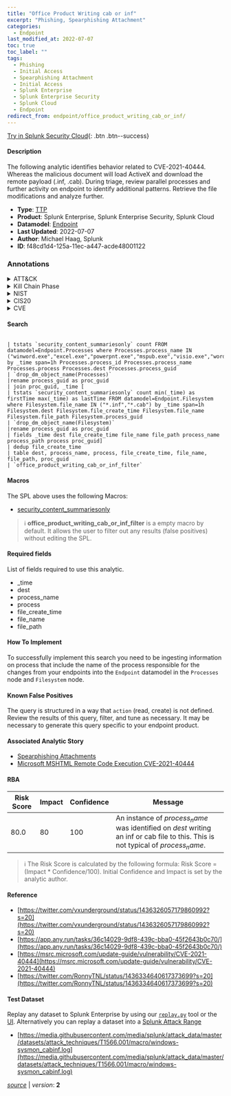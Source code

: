 ```yaml
---
title: "Office Product Writing cab or inf"
excerpt: "Phishing, Spearphishing Attachment"
categories:
  - Endpoint
last_modified_at: 2022-07-07
toc: true
toc_label: ""
tags:
  - Phishing
  - Initial Access
  - Spearphishing Attachment
  - Initial Access
  - Splunk Enterprise
  - Splunk Enterprise Security
  - Splunk Cloud
  - Endpoint
redirect_from: endpoint/office_product_writing_cab_or_inf/
---
```




[Try in Splunk Security Cloud](https://www.splunk.com/en_us/cyber-security.html){: .btn .btn--success}

#### Description

The following analytic identifies behavior related to CVE-2021-40444. Whereas the malicious document will load ActiveX and download the remote payload (.inf, .cab). During triage, review parallel processes and further activity on endpoint to identify additional patterns. Retrieve the file modifications and analyze further.

- **Type**: [TTP](https://github.com/splunk/security_content/wiki/Detection-Analytic-Types)
- **Product**: Splunk Enterprise, Splunk Enterprise Security, Splunk Cloud
- **Datamodel**: [Endpoint](https://docs.splunk.com/Documentation/CIM/latest/User/Endpoint)
- **Last Updated**: 2022-07-07
- **Author**: Michael Haag, Splunk
- **ID**: f48cd1d4-125a-11ec-a447-acde48001122

### Annotations
<details>
  <summary>ATT&CK</summary>

<div markdown="1">

#### [ATT&CK](https://attack.mitre.org/)

| ID          | Technique   | Tactic         |
| ----------- | ----------- |--------------- |
| [T1566](https://attack.mitre.org/techniques/T1566/) | Phishing | Initial Access |

| [T1566.001](https://attack.mitre.org/techniques/T1566/001/) | Spearphishing Attachment | Initial Access |

</div>
</details>


<details>
  <summary>Kill Chain Phase</summary>

<div markdown="1">

* Exploitation


</div>
</details>


<details>
  <summary>NIST</summary>

<div markdown="1">



</div>
</details>

<details>
  <summary>CIS20</summary>

<div markdown="1">



</div>
</details>

<details>
  <summary>CVE</summary>

<div markdown="1">


</div>
</details>


#### Search

```

| tstats `security_content_summariesonly` count FROM datamodel=Endpoint.Processes where Processes.process_name IN ("winword.exe","excel.exe","powerpnt.exe","mspub.exe","visio.exe","wordpad.exe","wordview.exe") by _time span=1h Processes.process_id Processes.process_name Processes.process Processes.dest Processes.process_guid 
| `drop_dm_object_name(Processes)` 
|rename process_guid as proc_guid 
| join proc_guid, _time [ 
| tstats `security_content_summariesonly` count min(_time) as firstTime max(_time) as lastTime FROM datamodel=Endpoint.Filesystem where Filesystem.file_name IN ("*.inf","*.cab") by _time span=1h Filesystem.dest Filesystem.file_create_time Filesystem.file_name Filesystem.file_path Filesystem.process_guid 
| `drop_dm_object_name(Filesystem)` 
|rename process_guid as proc_guid 
| fields _time dest file_create_time file_name file_path process_name process_path process proc_guid] 
| dedup file_create_time 
| table dest, process_name, process, file_create_time, file_name, file_path, proc_guid 
| `office_product_writing_cab_or_inf_filter`
```

#### Macros
The SPL above uses the following Macros:
* [security_content_summariesonly](https://github.com/splunk/security_content/blob/develop/macros/security_content_summariesonly.yml)

> :information_source:
> **office_product_writing_cab_or_inf_filter** is a empty macro by default. It allows the user to filter out any results (false positives) without editing the SPL.



#### Required fields
List of fields required to use this analytic.
* _time
* dest
* process_name
* process
* file_create_time
* file_name
* file_path



#### How To Implement
To successfully implement this search you need to be ingesting information on process that include the name of the process responsible for the changes from your endpoints into the `Endpoint` datamodel in the `Processes` node and `Filesystem` node.
#### Known False Positives
The query is structured in a way that `action` (read, create) is not defined. Review the results of this query, filter, and tune as necessary. It may be necessary to generate this query specific to your endpoint product.

#### Associated Analytic Story
* [Spearphishing Attachments](/stories/spearphishing_attachments)
* [Microsoft MSHTML Remote Code Execution CVE-2021-40444](/stories/microsoft_mshtml_remote_code_execution_cve-2021-40444)




#### RBA

| Risk Score  | Impact      | Confidence   | Message      |
| ----------- | ----------- |--------------|--------------|
| 80.0 | 80 | 100 | An instance of $process_name$ was identified on $dest$ writing an inf or cab file to this. This is not typical of $process_name$. |


> :information_source:
> The Risk Score is calculated by the following formula: Risk Score = (Impact * Confidence/100). Initial Confidence and Impact is set by the analytic author.


#### Reference

* [https://twitter.com/vxunderground/status/1436326057179860992?s=20](https://twitter.com/vxunderground/status/1436326057179860992?s=20)
* [https://app.any.run/tasks/36c14029-9df8-439c-bba0-45f2643b0c70/](https://app.any.run/tasks/36c14029-9df8-439c-bba0-45f2643b0c70/)
* [https://msrc.microsoft.com/update-guide/vulnerability/CVE-2021-40444](https://msrc.microsoft.com/update-guide/vulnerability/CVE-2021-40444)
* [https://twitter.com/RonnyTNL/status/1436334640617373699?s=20](https://twitter.com/RonnyTNL/status/1436334640617373699?s=20)



#### Test Dataset
Replay any dataset to Splunk Enterprise by using our [`replay.py`](https://github.com/splunk/attack_data#using-replaypy) tool or the [UI](https://github.com/splunk/attack_data#using-ui).
Alternatively you can replay a dataset into a [Splunk Attack Range](https://github.com/splunk/attack_range#replay-dumps-into-attack-range-splunk-server)

* [https://media.githubusercontent.com/media/splunk/attack_data/master/datasets/attack_techniques/T1566.001/macro/windows-sysmon_cabinf.log](https://media.githubusercontent.com/media/splunk/attack_data/master/datasets/attack_techniques/T1566.001/macro/windows-sysmon_cabinf.log)



[*source*](https://github.com/splunk/security_content/tree/develop/detections/endpoint/office_product_writing_cab_or_inf.yml) \| *version*: **2**